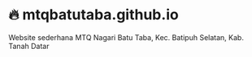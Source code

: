 # 🔥 mtqbatutaba.github.io
Website sederhana MTQ Nagari Batu Taba, Kec. Batipuh Selatan, Kab. Tanah Datar
